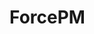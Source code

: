 <!--
 Copyright (c) 2022 Joshua Schmitt
 
 This software is released under the MIT License.
 https://opensource.org/licenses/MIT
-->

# ForcePM